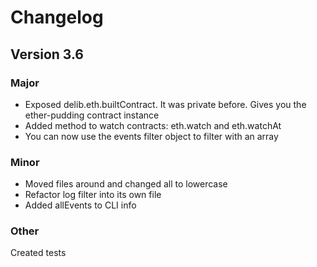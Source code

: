 # Changelog

## Version 3.6

### Major
* Exposed delib.eth.builtContract. It was private before. Gives you the ether-pudding contract instance
* Added method to watch contracts: eth.watch and eth.watchAt
* You can now use the events filter object to filter with an array

### Minor
* Moved files around and changed all to lowercase
* Refactor log filter into its own file
* Added allEvents to CLI info

### Other
Created tests
